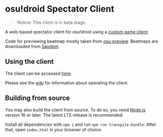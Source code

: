 # osu!droid Spectator Client

> Notice: This client is in beta stage.

A web-based spectator client for osu!droid using a [custom game client](https://github.com/Rian8337/osu-droid/tree/tournament-client).

Code for previewing beatmap mostly taken from [osu-preview](https://github.com/jmir1/osu-preview). Beatmaps are downloaded from [Sayobot](https://osu.sayobot.cn/).

## Using the client

The client can be accessed [here](https://droidpp.osudroid.moe/spectator).

Please see the [wiki](https://github.com/Rian8337/osu-droid-spectator/wiki) for information about operating the client.

## Building from source

You may also build the client from source. To do so, you need [Node.js](https://nodejs.org) version 16 or later. The latest LTS release is recommended.

Install all dependencies with `npm i` and run `npm run transpile-bundle`. After that, open `index.html` in your browser of choice.
